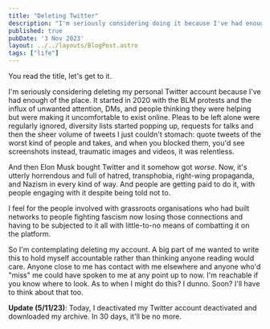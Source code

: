```yaml
---
title: "Deleting Twitter"
description: "I'm seriously considering doing it because I've had enough of the place."
published: true
pubDate: '3 Nov 2023'
layout: ../../layouts/BlogPost.astro
tags: ["life"]
---
```


You read the title, let's get to it.

I'm seriously considering deleting my personal Twitter account because I've had enough of the place. It started in 2020 with the BLM protests and the influx of unwanted attention, DMs, and people thinking they were helping but were making it uncomfortable to exist online. Pleas to be left alone were regularly ignored, diversity lists started popping up, requests for talks and then the sheer volume of tweets I just couldn't stomach: quote tweets of the worst kind of people and takes, and when you blocked them, you'd see screenshots instead, traumatic images and videos, it was relentless.

And then Elon Musk bought Twitter and it somehow got _worse_. Now, it's utterly horrendous and full of hatred, transphobia, right-wing propaganda, and Nazism in every kind of way. And people are getting paid to do it, with people engaging with it despite being told not to.

I feel for the people involved with grassroots organisations who had built networks to people fighting fascism now losing those connections and having to be subjected to it all with little-to-no means of combatting it on the platform.

So I'm contemplating deleting my account. A big part of me wanted to write this to hold myself accountable rather than thinking anyone reading would care. Anyone close to me has contact with me elsewhere and anyone who'd "miss" me could have spoken to me at any point up to now. I'm reachable if you know where to look. As to when I might do this? I dunno. Soon? I'll have to think about that too.

**Update (5/11/23)**: Today, I deactivated my Twitter account deactivated and downloaded my archive. In 30 days, it'll be no more.